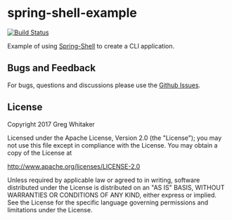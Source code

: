 # spring-shell-example
[![Build Status](https://travis-ci.org/gregwhitaker/spring-shell-example.svg?branch=master)](https://travis-ci.org/gregwhitaker/spring-shell-example)

Example of using [Spring-Shell](https://github.com/spring-projects/spring-shell) to create a CLI application.

## Bugs and Feedback

For bugs, questions and discussions please use the [Github Issues](https://github.com/gregwhitaker/spring-shell-example/issues).

## License
Copyright 2017 Greg Whitaker

Licensed under the Apache License, Version 2.0 (the "License"); you may not use this file except in compliance with the License. You may obtain a copy of the License at

http://www.apache.org/licenses/LICENSE-2.0

Unless required by applicable law or agreed to in writing, software distributed under the License is distributed on an "AS IS" BASIS, WITHOUT WARRANTIES OR CONDITIONS OF ANY KIND, either express or implied. See the License for the specific language governing permissions and limitations under the License.